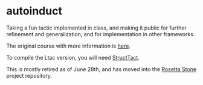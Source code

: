 # autoinduct

Taking a fun tactic implemented in class, and making it public for further refinement and generalization, and for implementation in other frameworks.

The original course with more information is [here](https://dependenttyp.es/classes/fa2022/artifacts/12-custom.html).

To compile the Ltac version, you will need [StructTact](https://github.com/uwplse/StructTact).

This is mostly retired as of June 28th, and has moved into the [Rosetta Stone](https://github.com/coq-community/metaprogramming-rosetta-stone) project repository. 
